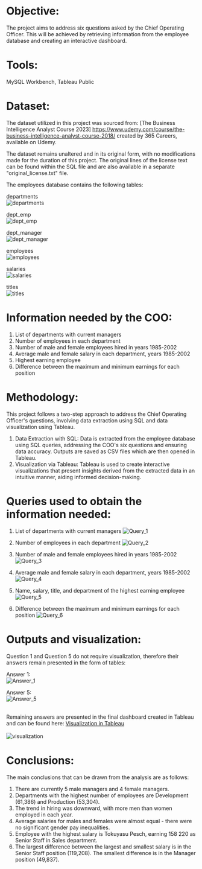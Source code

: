 # Objective:
The project aims to address six questions asked by the Chief Operating Officer.
This will be achieved by retrieving information from the employee database
and creating an interactive dashboard.

# Tools:
MySQL Workbench, Tableau Public

# Dataset:
The dataset utilized in this project was sourced from:
[The Business Intelligence Analyst Course 2023]
https://www.udemy.com/course/the-business-intelligence-analyst-course-2018/ 
created by 365 Careers, available on Udemy.

The dataset remains unaltered and in its original form,
with no modifications made for the duration of this project.
The original lines of the license text can be found within the SQL file
and are also available in a separate "original_license.txt" file.

The employees database contains the following tables:<br>

departments<br>
![departments](images/departments.PNG)<br>

dept_emp<br>
![dept_emp](images/dept_emp.PNG)<br>

dept_manager<br>
![dept_manager](images/dept_manager.PNG)<br>

employees<br>
![employees](images/employees.PNG)<br>

salaries<br>
![salaries](images/salaries.PNG)<br>

titles<br>
![titles](images/titles.PNG)<br>

# Information needed by the COO:
1.	List of departments with current managers
2.	Number of employees in each department
3.	Number of male and female employees hired in years 1985-2002
4.	Average male and female salary in each department, years 1985-2002
5.	Highest earning employee
6.	Difference between the maximum and minimum earnings for each position

# Methodology:
This project follows a two-step approach to address the Chief Operating Officer's questions,
involving data extraction using SQL and data visualization using Tableau.

1.	Data Extraction with SQL: Data is extracted from the employee database using SQL queries,
    addressing the COO's six questions and ensuring data accuracy.
  	Outputs are saved as CSV files which are then opened in Tableau.
2.	Visualization via Tableau: Tableau is used to create interactive visualizations that present
    insights derived from the extracted data in an intuitive manner, aiding informed decision-making.

# Queries used to obtain the information needed:
1.	List of departments with current managers
![Query_1](images/Query_1.PNG)<br>

2.	Number of employees in each department
![Query_2](images/Query_2.PNG)<br>

3.	Number of male and female employees hired in years 1985-2002
![Query_3](images/Query_3.PNG)<br>

4.	Average male and female salary in each department, years 1985-2002
![Query_4](images/Query_4.PNG)<br>

5.	Name, salary, title, and department of the highest earning employee
![Query_5](images/Query_5.PNG)<br>

6.	Difference between the maximum and minimum earnings for each position
![Query_6](images/Query_6.PNG)<br>

# Outputs and visualization:
Question 1 and Question 5 do not require visualization, therefore their answers remain presented in the form of tables:<br>

Answer 1:<br>
![Answer_1](images/Answer_1.PNG)<br>

Answer 5:<br>
![Answer_5](images/Answer_5.PNG)<br>
<br>

Remaining answers are presented in the final dashboard created in Tableau and can be found here:
[Visualization in Tableau](https://public.tableau.com/app/profile/mateusz2359/viz/Employees_project/Employees_dashboard)<br>
<br>
![visualization](images/visualization.PNG)<br>

# Conclusions:
The main conclusions that can be drawn from the analysis are as follows:
1. There are currently 5 male managers and 4 female managers.
2. Departments with the highest number of employees are Development (61,386) and Production (53,304).
3. The trend in hiring was downward, with more men than women employed in each year.
4. Average salaries for males and females were almost equal - there were no significant gender pay inequalities.
5. Employee with the highest salary is Tokuyasu Pesch, earning 158 220 as Senior Staff in Sales department.
6. The largest difference between the largest and smallest salary is in the Senior Staff position (119,208). The smallest difference is in the Manager position (49,837).

